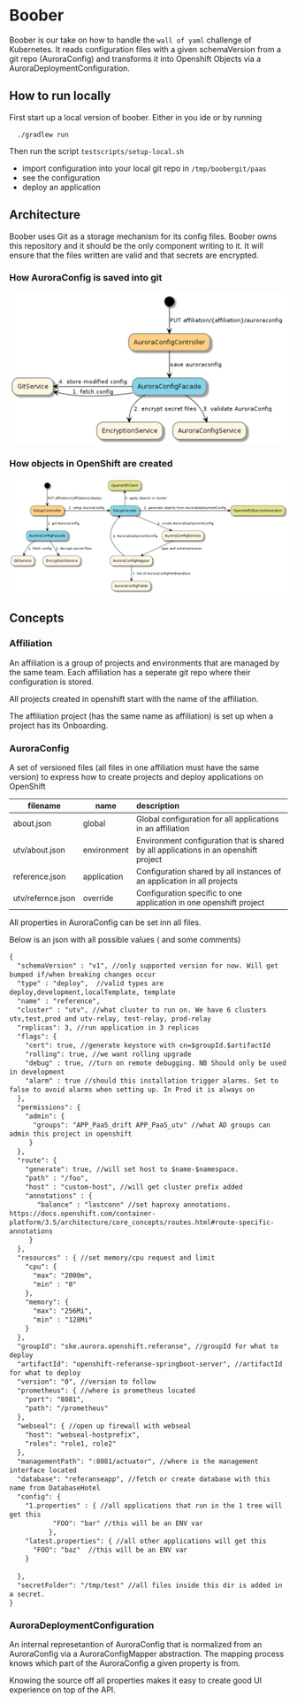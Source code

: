 # Boober

Boober is our take on how to handle the `wall of yaml` challenge of Kubernetes. It reads configuration files with a given
schemaVersion from a git repo (AuroraConfig) and transforms it into Openshift Objects via a AuroraDeploymentConfiguration.

## How to run locally
First start up a local version of boober. Either in you ide or by running

      ./gradlew run

Then run the script `testscripts/setup-local.sh`
 - import configuration into your local git repo in `/tmp/boobergit/paas`
 - see the configuration
 - deploy an application


## Architecture

Boober uses Git as a storage mechanism for its config files. Boober owns this repository and it should be the only
component writing to it. It will ensure that the files written are valid and that secrets are encrypted.

### How AuroraConfig is saved into git
![save](docs/images/boober.png "Save AuroraConfig")


### How objects in OpenShift are created
![deploy](docs/images/boober-deploy.png "Deploy application")

## Concepts

### Affiliation
An affiliation is a group of projects and environments that are managed by the same team. Each affiliation has a
seperate git repo where their configuration is stored.

All projects created in openshift start with the name of the affiliation.

The affiliation project (has the same name as affiliation) is set up when a project has its Onboarding.

### AuroraConfig
A set of versioned files (all files in one affiliation must have the same version) to express how to create projects
and deploy applications on OpenShift

filename           | name          | description  
-------------------|---------------|:-----------------------------------------------------------------
about.json         | global        | Global configuration for all applications in an affiliation
utv/about.json     | environment   | Environment configuration that is shared by all applications in an openshift project
reference.json     | application   | Configuration shared by all instances of an application in all projects
utv/refernce.json  | override      | Configuration specific to one application in one openshift project

All properties in AuroraConfig can be set inn all files.

Below is an json with all possible values ( and some comments)
```
{
  "schemaVersion" : "v1", //only supported version for now. Will get bumped if/when breaking changes occur
  "type" : "deploy",  //valid types are deploy,development,localTemplate, template
  "name" : "reference",
  "cluster" : "utv", //what cluster to run on. We have 6 clusters utv,test,prod and utv-relay, test-relay, prod-relay
  "replicas": 3, //run application in 3 replicas
  "flags": {
    "cert": true, //generate keystore with cn=$groupId.$artifactId
    "rolling": true, //we want rolling upgrade
    "debug" : true, //turn on remote debugging. NB Should only be used in development
    "alarm" : true //should this installation trigger alarms. Set to false to avoid alarms when setting up. In Prod it is always on
  },
  "permissions": {
    "admin": {
      "groups": "APP_PaaS_drift APP_PaaS_utv" //what AD groups can admin this project in openshift
     }
  },
  "route": {
    "generate": true, //will set host to $name-$namespace.
    "path" : "/foo",
    "host" : "custom-host", //will get cluster prefix added
    "annotations" : {
       "balance" : "lastconn" //set haproxy annotations. https://docs.openshift.com/container-platform/3.5/architecture/core_concepts/routes.html#route-specific-annotations
     }
  },
  "resources" : { //set memory/cpu request and limit
    "cpu": {
      "max": "2000m",
      "min" : "0"
    },
    "memory": {
      "max": "256Mi",
      "min" : "128Mi"
    }
  },
  "groupId": "ske.aurora.openshift.referanse", //groupId for what to deploy
  "artifactId": "openshift-referanse-springboot-server", //artifactId for what to deploy
  "version": "0", //version to follow
  "prometheus": { //where is prometheus located
    "port": "8081",
    "path": "/prometheus"
  },
  "webseal": { //open up firewall with webseal
    "host": "webseal-hostprefix",
    "roles": "role1, role2"
  },
  "managementPath": ":8081/actuator", //where is the management interface located
  "database": "referanseapp", //fetch or create database with this name from DatabaseHotel
  "config": {
    "1.properties" : { //all applications that run in the 1 tree will get this
           "FOO": "bar" //this will be an ENV var
          },
    "latest.properties": { //all other applications will get this
      "FOO": "baz"  //this will be an ENV var
    }

  },
  "secretFolder": "/tmp/test" //all files inside this dir is added in a secret.
}

```

### AuroraDeploymentConfiguration
An internal represetantion of AuroraConfig that is normalized from an AuroraConfig via a AuroraConfigMapper abstraction.
The mapping process knows which part of the AuroraConfig a given property is from.

Knowing the source off all properties makes it easy to create good UI experience on top of the API.
